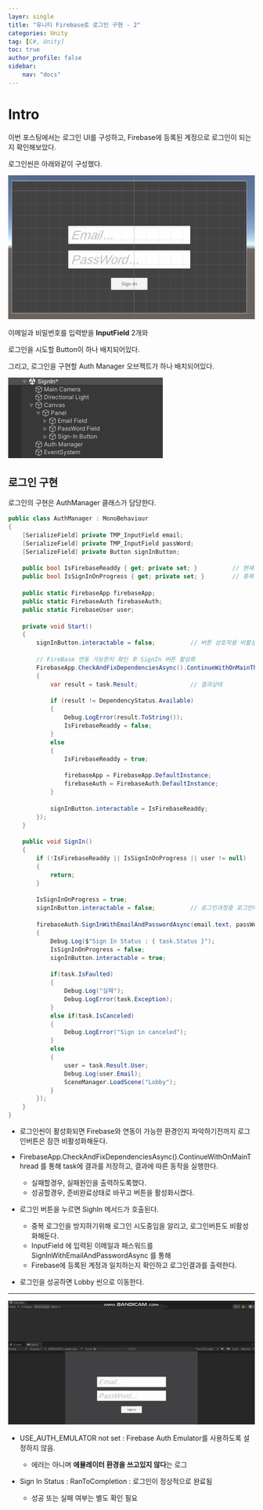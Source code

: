 ```yaml
---
layer: single
title: "유니티 Firebase로 로그인 구현 - 2"
categories: Unity
tag: [C#, Unity]
toc: true
author_profile: false
sidebar: 
    nav: "docs"
---
```



# Intro

이번 포스팅에서는 로그인 UI를 구성하고, Firebase에 등록된 계정으로 로그인이 되는지 확인해보았다.

로그인씬은 아래와같이 구성했다.

![image](/images/2025/2025-06-28/capture_1.PNG)


이메일과 비밀번호를 입력받을 **InputField** 2개와 

로그인을 시도할 Button이 하나 배치되어있다.

그리고, 로그인을 구현할 Auth Manager 오브젝트가 하나 배치되어있다.

![image](/images/2025/2025-06-28/capture_2.PNG)


## 로그인 구현

로그인의 구현은 AuthManager 클래스가 담당한다.

```c#
public class AuthManager : MonoBehaviour
{
    [SerializeField] private TMP_InputField email;
    [SerializeField] private TMP_InputField passWord;
    [SerializeField] private Button signInButton;

    public bool IsFirebaseReaddy { get; private set; }          // 현재 환경이 Firebase 가동가능 여부
    public bool IsSignInOnProgress { get; private set; }        // 중복 로그인 방지

    public static FirebaseApp firebaseApp;
    public static FirebaseAuth firebaseAuth;
    public static FirebaseUser user;

    private void Start()
    {
        signInButton.interactable = false;          // 버튼 상호작용 비활성화

        // FireBase 연동 가능한지 확인 후 SignIn 버튼 활성화
        FirebaseApp.CheckAndFixDependenciesAsync().ContinueWithOnMainThread(task =>
        {
            var result = task.Result;               // 결과상태

            if (result != DependencyStatus.Available)
            {
                Debug.LogError(result.ToString());
                IsFirebaseReaddy = false;
            }
            else
            {
                IsFirebaseReaddy = true;

                firebaseApp = FirebaseApp.DefaultInstance;
                firebaseAuth = FirebaseAuth.DefaultInstance;
            }

            signInButton.interactable = IsFirebaseReaddy;
        });
    }

    public void SignIn()
    {
        if (!IsFirebaseReaddy || IsSignInOnProgress || user != null)
        {
            return;
        }

        IsSignInOnProgress = true;
        signInButton.interactable = false;          // 로그인과정중 로그인버튼 비활성화

        firebaseAuth.SignInWithEmailAndPasswordAsync(email.text, passWord.text).ContinueWithOnMainThread(task =>
        {
            Debug.Log($"Sign In Status : { task.Status }");
            IsSignInOnProgress = false;
            signInButton.interactable = true;

            if(task.IsFaulted)
            {
                Debug.Log("실패");
                Debug.LogError(task.Exception);
            }
            else if(task.IsCanceled)
            {
                Debug.LogError("Sign in canceled");
            }
            else
            {
                user = task.Result.User;
                Debug.Log(user.Email);
                SceneManager.LoadScene("Lobby");
            }
        });
    }
}
```

- 로그인씬이 활성화되면 Firebase와 연동이 가능한 환경인지 파악하기전까지 로그인버튼은 잠깐 비활성화해둔다.

- FirebaseApp.CheckAndFixDependenciesAsync().ContinueWithOnMainThread 를 통해 task에 결과를 저장하고, 결과에 따른 동작을 실행한다.
    - 실패할경우, 실패원인을 출력하도록했다.
    - 성공할경우, 준비완료상태로 바꾸고 버튼을 활성화시켰다.

- 로그인 버튼을 누르면 SighIn 메서드가 호출된다.
    - 중복 로그인을 방지하기위해 로그인 시도중임을 알리고, 로그인버튼도 비활성화해둔다.
    - InputField 에 입력된 이메일과 패스워드를 SignInWithEmailAndPasswordAsync 를 통해 
    - Firebase에 등록된 계정과 일치하는지 확인하고 로그인결과를 출력한다.

- 로그인을 성공하면 Lobby 씬으로 이동한다.


---

![image](/images/2025/2025-06-28/capture_3.gif)


- USE_AUTH_EMULATOR not set : Firebase Auth Emulator를 사용하도록 설정하지 않음.
    - 에러는 아니며 **에뮬레이터 환경을 쓰고있지 않다**는 로그

- Sign In Status : RanToCompletion : 로그인이 정상적으로 완료됨 
    - 성공 또는 실패 여부는 별도 확인 필요